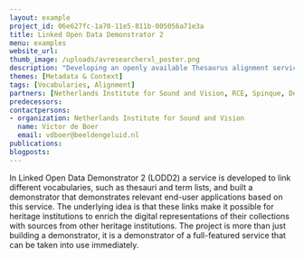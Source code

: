 ```yaml
---
layout: example
project_id: 06e627fc-1a70-11e5-811b-005056a71e3a
title: Linked Open Data Demonstrator 2
menu: examples
website_url: 
thumb_image: /uploads/avresearcherxl_poster.png
description: "Developing an openly available Thesaurus alignment service for Dutch heritage institutions"
themes: [Metadata & Context]
tags: [Vocabularies, Alignment]
partners: [Netherlands Institute for Sound and Vision, RCE, Spinque, Delving]
predecessors: 
contactpersons: 
- organization: Netherlands Institute for Sound and Vision
  name: Victor de Boer
  email: vdboer@beeldengeluid.nl
publications: 
blogposts: 
---
```


In Linked Open Data Demonstrator 2 (LODD2) a service is developed to link different vocabularies, such as thesauri and term lists, and built a demonstrator that demonstrates relevant end-user applications based on this service. The underlying idea is that these links make it possible for heritage institutions to enrich the digital representations of their collections with sources from other heritage institutions. The project is more than just building a demonstrator, it is a demonstrator of a full-featured service that can be taken into use immediately.
